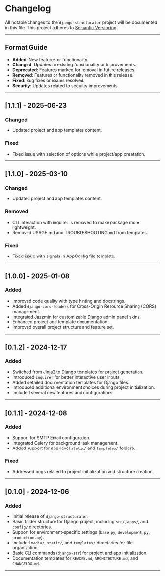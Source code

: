 # Changelog

All notable changes to the `django-structurator` project will be documented in this file. This project adheres to [Semantic Versioning](https://semver.org/).

---

## Format Guide

- **Added**: New features or functionality.
- **Changed**: Updates to existing functionality or improvements.
- **Deprecated**: Features marked for removal in future releases.
- **Removed**: Features or functionality removed in this release.
- **Fixed**: Bug fixes or issues resolved.
- **Security**: Updates related to security improvements.

---

## [1.1.1] - 2025-06-23

### Changed
- Updated project and app templates content.

### Fixed
- Fixed issue with selection of options while project/app creatation.


---

## [1.1.0] - 2025-03-10

### Changed
- Updated project and app templates content.

### Removed
- CLI interaction with inquirer is removed to make package more lightweight.
- Removed USAGE.md and TROUBLESHOOTING.md from templates.

### Fixed
- Fixed issue with signals in AppConfig file template.


---

## [1.0.0] - 2025-01-08

### Added
- Improved code quality with type hinting and docstrings.
- Added `django-cors-headers` for Cross-Origin Resource Sharing (CORS) management.
- Integrated Jazzmin for customizable Django admin panel skins.
- Enhanced project and template documentation.
- Improved overall project structure and feature set.

---

## [0.1.2] - 2024-12-17

### Added
- Switched from Jinja2 to Django templates for project generation.
- Introduced `inquirer` for better interactive user inputs.
- Added detailed documentation templates for Django files.
- Introduced additional environment choices during project initialization.
- Included several new features and configurations.

---

## [0.1.1] - 2024-12-08

### Added
- Support for SMTP Email configuration.
- Integrated Celery for background task management.
- Added support for app-level `static/` and `templates/` folders.

### Fixed
- Addressed bugs related to project initialization and structure creation.

---

## [0.1.0] - 2024-12-06

### Added
- Initial release of `django-structurator`.
- Basic folder structure for Django project, including `src/`, `apps/`, and `config/` directories.
- Support for environment-specific settings (`base.py`, `development.py`, `production.py`).
- Included `media/`, `static/`, and `templates/` directories for file organization.
- Basic CLI commands (`django-str`) for project and app initialization.
- Documentation templates for `README.md`, `ARCHITECTURE.md`, and `CHANGELOG.md`.

---
